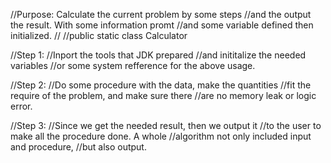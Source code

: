
//Purpose: Calculate the current problem by some steps
//and the output the result. With some information promt
//and some variable defined then initialized.
//
//public static class Calculator

//Step 1:
//Inport the tools that JDK prepared
//and inititalize the needed variables
//or some system refference for the above usage.



//Step 2:
//Do some procedure with the data, make the quantities
//fit the require of the problem, and make sure there
//are no memory leak or logic error.


//Step 3:
//Since we get the needed result, then we output it
//to the user to make all the procedure done. A whole
//algorithm not only included input and procedure,
//but also output.

